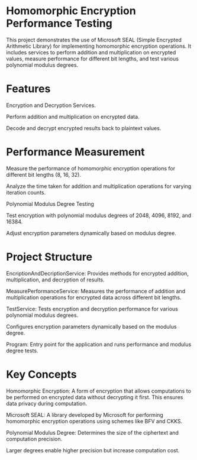 # Homomorphic Encryption Performance Testing
This project demonstrates the use of Microsoft SEAL (Simple Encrypted Arithmetic Library) for implementing homomorphic encryption operations. It includes services to perform addition and multiplication on encrypted values, measure performance for different bit lengths, and test various polynomial modulus degrees.

# Features
Encryption and Decryption Services.

Perform addition and multiplication on encrypted data.

Decode and decrypt encrypted results back to plaintext values.

# Performance Measurement
Measure the performance of homomorphic encryption operations for different bit lengths (8, 16, 32).

Analyze the time taken for addition and multiplication operations for varying iteration counts.

Polynomial Modulus Degree Testing

Test encryption with polynomial modulus degrees of 2048, 4096, 8192, and 16384.

Adjust encryption parameters dynamically based on modulus degree.

# Project Structure
EncriptionAndDecriptionService: Provides methods for encrypted addition, multiplication, and decryption of results.

MeasurePerformanceService: Measures the performance of addition and multiplication operations for encrypted data across different bit lengths.

TestService: Tests encryption and decryption performance for various polynomial modulus degrees.

Configures encryption parameters dynamically based on the modulus degree.

Program: Entry point for the application and runs performance and modulus degree tests.

# Key Concepts
Homomorphic Encryption: A form of encryption that allows computations to be performed on encrypted data without decrypting it first. This ensures data privacy during computation.

Microsoft SEAL: A library developed by Microsoft for performing homomorphic encryption operations using schemes like BFV and CKKS.

Polynomial Modulus Degree: Determines the size of the ciphertext and computation precision.

Larger degrees enable higher precision but increase computation cost.

